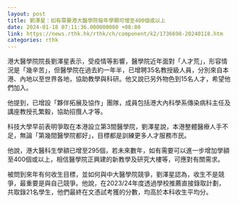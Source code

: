 ```yaml
---
layout: post
title: 劉澤星：如有需要港大醫學院每年學額可增至400個或以上
date: 2024-01-18 07:11:36.000000000 +08:00
link: https://news.rthk.hk/rthk/ch/component/k2/1736698-20240118.htm
categories: rthk
---
```


港大醫學院院長劉澤星表示，受疫情等影響，醫學院近年面對「人才荒」，形容情況是「幾辛苦」，但醫學院在過去約一年半，已增聘35名教授級人員，分別來自本港、內地以至世界各地，協助教學與科研。他又說已另外物色到15名人才，希望他們加入。

他提到，已增設「夥伴拓展及協作」團隊，成員包括港大內科學系傳染病科主任及講座教授孔繁毅，協助招攬人才等。

科技大學早前表明爭取在本港設立第3間醫學院，劉澤星說，本港整體醫療人手不足，無論「第幾間醫學院都好」，目標都是訓練更多人才服務市民。

他說，港大醫科生學額已增至295個，若未來數年，如有需要可以進一步增加學額至400個或以上，相信醫學院正興建的新教學及研究大樓等，可應對有關需求。

被問到來年有何收生目標，並如何與中大醫學院競爭，劉澤星認為，收生不是競爭，最重要是與自己競爭。他說，在2023/24年度透過學校推薦直接錄取計劃，共取錄21名學生，他們最終在文憑試考獲的分數，均高於本科收生平均分。
